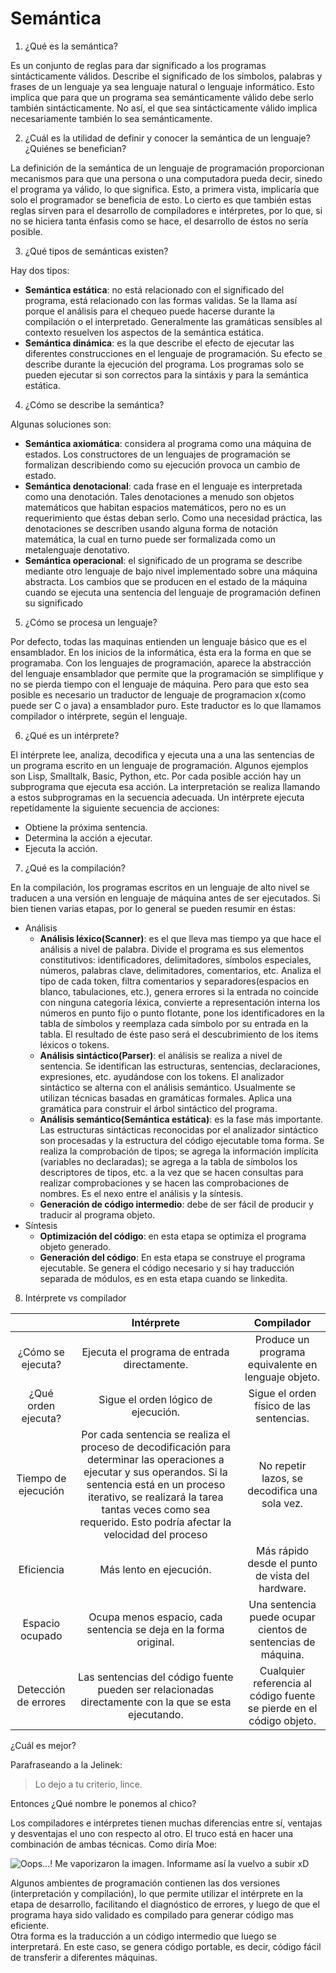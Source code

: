 # Semántica

1. ¿Qué es la semántica?

Es un conjunto de reglas para dar significado a los programas sintácticamente válidos. Describe el significado de los símbolos, palabras y frases de un lenguaje ya sea lenguaje natural o lenguaje informático. Esto implica que para que un programa sea semánticamente válido debe serlo también sintácticamente. No así, el que sea sintácticamente válido implica necesariamente también lo sea semánticamente.

2. ¿Cuál es la utilidad de definir y conocer la semántica de un lenguaje? ¿Quiénes se benefician?

La definición de la semántica de un lenguaje de programación proporcionan mecanismos para que una persona o una computadora pueda decir, sinedo el programa ya válido, lo que significa. Esto, a primera vista, implicaría que solo el programador se beneficia de esto. Lo cierto es que también estas reglas sirven para el desarrollo de compiladores e intérpretes, por lo que, si no se hiciera tanta énfasis como se hace, el desarrollo de éstos no sería posible.

3. ¿Qué tipos de semánticas existen?

Hay dos tipos:
* **Semántica estática**: no está relacionado con el significado del programa, está relacionado con las formas validas. Se la llama así porque el análisis para el chequeo puede hacerse durante la compilación o el interpretado. Generalmente las gramáticas sensibles al contexto resuelven los aspectos de la semántica estática.
* **Semántica dinámica**: es la que describe el efecto de ejecutar las diferentes construcciones en el lenguaje de programación. Su efecto se describe durante la ejecución del programa. Los programas solo se pueden ejecutar si son correctos para la sintáxis y para la semántica estática.

4. ¿Cómo se describe la semántica?

Algunas soluciones son:
* **Semántica axiomática**: considera al programa como una máquina de estados. Los constructores de un lenguajes de programación se formalizan describiendo como su ejecución provoca un cambio de estado.
* **Semántica denotacional**: cada frase en el lenguaje es interpretada como una denotación. Tales denotaciones a menudo son objetos matemáticos que habitan espacios matemáticos, pero no es un requerimiento que éstas deban serlo. Como una necesidad práctica, las denotaciones se describen usando alguna forma de notación matemática, la cual en turno puede ser formalizada como un metalenguaje denotativo.
* **Semántica operacional**: el significado de un programa se describe mediante otro lenguaje de bajo nivel implementado sobre una máquina abstracta. Los cambios que se producen en el estado de la máquina cuando se ejecuta una sentencia del lenguaje de programación definen su significado

5. ¿Cómo se procesa un lenguaje?

Por defecto, todas las maquinas entienden un lenguaje básico que es el ensamblador. En los inicios de la informática, ésta era la forma en que se programaba. Con los lenguajes de programación, aparece la abstracción del lenguaje ensamblador que permite que la programación se simplifique y no se pierda tiempo con el lenguaje de máquina. Pero para que esto sea posible es necesario un traductor de lenguaje de programacion x(como puede ser C o java) a ensamblador puro. Este traductor es lo que llamamos compilador o intérprete, según el lenguaje.

6. ¿Qué es un intérprete?

El intérprete lee, analiza, decodifica y ejecuta una a una las sentencias de un programa escrito en un lenguaje de programación. Algunos ejemplos son Lisp, Smalltalk, Basic, Python, etc. Por cada posible acción hay un subprograma que ejecuta esa acción. La interpretación se realiza llamando a estos subprogramas en la secuencia adecuada. Un intérprete ejecuta repetidamente la siguiente secuencia de acciones:
* Obtiene la próxima sentencia.
* Determina la acción a ejecutar.
* Ejecuta la acción.

7. ¿Qué es la compilación? 

En la compilación, los programas escritos en un lenguaje de alto nivel se traducen a una versión en lenguaje de máquina antes de ser ejecutados. Si bien tienen varias etapas, por lo general se pueden resumir en éstas:
* Análisis
  + **Análisis léxico(Scanner)**: es el que lleva mas tiempo ya que hace el análisis a nivel de palabra. Divide el programa es sus elementos constitutivos: identificadores, delimitadores, símbolos especiales, números, palabras clave, delimitadores, comentarios, etc. Analiza el tipo de cada token, filtra comentarios y separadores(espacios en blanco, tabulaciones, etc.), genera errores si la entrada no coincide con ninguna categoría léxica, convierte a representación interna los números en punto fijo o punto flotante, pone los identificadores en la tabla de símbolos y reemplaza cada símbolo por su entrada en la tabla. El resultado de éste paso será el descubrimiento de los items léxicos o tokens.
  + **Análisis sintáctico(Parser)**: el análisis se realiza a nivel de sentencia. Se identifican las estructuras, sentencias, declaraciones, expresiones, etc. ayudándose con los tokens. El analizador sintáctico se alterna con el análisis semántico. Usualmente se utilizan técnicas basadas en gramáticas formales. Aplica una gramática para construir el árbol sintáctico del programa.
  + **Análisis semántico(Semántica estática)**: es la fase más importante. Las estructuras sintácticas reconocidas por el analizador sintáctico son procesadas y la estructura del código ejecutable toma forma. Se realiza la comprobación de tipos; se agrega la información implícita (variables no declaradas); se agrega a la tabla de símbolos los descriptores de tipos, etc. a la vez que se hacen consultas para realizar comprobaciones y se hacen las comprobaciones de nombres. Es el nexo entre el análisis y la síntesis.
  + **Generación de código intermedio**: debe de ser fácil de producir y traducir al programa objeto.
* Síntesis
  + **Optimización del código**: en esta etapa se optimiza el programa objeto generado.
  + **Generación del código**: En esta etapa se construye el programa ejecutable. Se genera el código necesario y si hay traducción separada de módulos, es en esta etapa cuando se linkedita.


8. Intérprete vs compilador

||Intérprete|Compilador|
|:---:|:---:|:---:|
|¿Cómo se ejecuta?|Ejecuta el programa de entrada directamente.|Produce un programa equivalente en lenguaje objeto.|
|¿Qué orden ejecuta?|Sigue el orden lógico de ejecución.|Sigue el orden físico de las sentencias.|
|Tiempo de ejecución|Por cada sentencia se realiza el proceso de decodificación para determinar las operaciones a ejecutar y sus operandos. Si la sentencia está en un proceso iterativo, se realizará la tarea tantas veces como sea requerido. Esto podría afectar la velocidad del proceso|No repetir lazos, se decodifica una sola vez.|
|Eficiencia|Más lento en ejecución.|Más rápido desde el punto de vista del hardware.|
|Espacio ocupado|Ocupa menos espacio, cada sentencia se deja en la forma original.|Una sentencia puede ocupar cientos de sentencias de máquina.|
|Detección de errores|Las sentencias del código fuente pueden ser relacionadas directamente con la que se esta ejecutando.|Cualquier referencia al código fuente se pierde en el código objeto.|

¿Cuál es mejor?

Parafraseando a la Jelinek:
> Lo dejo a tu criterio, lince.

Entonces ¿Qué nombre le ponemos al chico?

Los compiladores e intérpretes tienen muchas diferencias entre sí, ventajas y desventajas el uno con respecto al otro. El truco está en hacer una combinación de ambas técnicas. Como diría Moe:

![Oops...! Me vaporizaron la imagen. Informame así la vuelvo a subir xD](https://i.imgur.com/hDTofcj.jpg)

Algunos ambientes de programación contienen las dos versiones (interpretación y compilación), lo que permite utilizar el intérprete en la etapa de desarrollo, facilitando el diagnóstico de errores, y luego de que el programa haya sido validado es compilado para generar código mas eficiente.  
Otra forma es la traducción a un código intermedio que luego se interpretará. En este caso, se genera código portable, es decir, código fácil de transferir a diferentes máquinas. 
